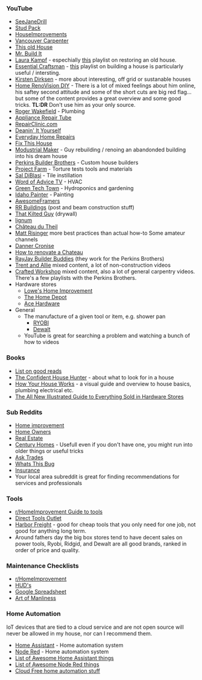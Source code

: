 ### YouTube

* [SeeJaneDrill](https://www.youtube.com/user/seejanedrill)
* [Stud Pack](https://www.youtube.com/c/StudPack)
* [HouseImprovements](https://www.youtube.com/c/HouseImprovements)
* [Vancouver Carpenter](https://www.youtube.com/channel/UCbZdXox6mKHdcT2QdVT-goQ)
* [This old House](https://www.youtube.com/c/thisoldhouse)
* [Mr. Build It](https://www.youtube.com/c/MrBuildit)
* [Laura Kampf](https://www.youtube.com/c/laurakampf) - espechially [this](https://www.youtube.com/watch?v=cWejwPwiEqU&list=PLLsyCFICnr819K6cWPGm1LUp9xDfhk-HP) playlist on restoring an old house.
* [Essential Craftsman](https://www.youtube.com/c/essentialcraftsman) - [this](https://www.youtube.com/playlist?list=PLRZePj70B4IwyNn1ABhJWmBPeX1hGhyLi) playlist on building a house is particularly useful / intersting.
* [Kirsten Dirksen](https://www.youtube.com/user/kirstendirksen) - more about interesting, off grid or sustanable houses
* [Home RenoVision DIY](https://www.youtube.com/c/HomeRenoVisionDIY) - There is a lot of mixed feelings about him online, his saftey second attitude and some of the short cuts are big red flag... but some of the content provides a great overview and some good tricks. **TL:DR** Don't use him as your only source.
* [Roger Wakefield](https://www.youtube.com/c/RogerWakefield) - Plumbing
* [Appliance Repair Tube](https://www.youtube.com/channel/UC21YZ_stPd5px3bFlgWbdtg)
* [RepairClinic.com](https://www.youtube.com/channel/UCGIWoFCiw_H5SW4sHWFzQSw)
* [Deanin' It Yourself](https://www.youtube.com/c/DeaninItYourself)
* [Everyday Home Repairs](https://www.youtube.com/c/EverydayHomeRepairs)
* [Fix This House](https://www.youtube.com/c/FixThisHouse)
* [Modustrial Maker](https://www.youtube.com/c/ModustrialMaker/) - Guy rebuilding / renoing an abandonded building into his dream house
* [Perkins Builder Brothers](https://www.youtube.com/c/PerkinsBuilderBrothers) - Custom house builders
* [Project Farm](https://www.youtube.com/c/ProjectFarm) - Torture tests tools and materials
* [Sal DiBlasi](https://www.youtube.com/c/SalDiBlasi) - Tile instillation
* [Word of Advice TV](https://www.youtube.com/c/WordofAdviceTV) - HVAC
* [Green Tech Town](https://www.youtube.com/user/RobertSmith3) - Hydroponics and gardening
* [Idaho Painter](https://www.youtube.com/c/Idahopainter) - Painting
* [AwesomeFramers](https://www.youtube.com/c/AwesomeFramers)
* [RR Buildings](https://www.youtube.com/c/RRBuildings) (post and beam construction stuff)
* [That Kilted Guy](https://www.youtube.com/c/ThatKiltedGuyHowToVideos) (drywall)
* [lignum](https://www.youtube.com/c/lignumchannel)
* [Château du Theil](https://www.youtube.com/channel/UC2Cw3qm_ThzomK1ySt4X79g)
* [Matt Risinger](https://www.youtube.com/c/MattRisinger) more best practices than actual how-to
Some amateur channels
* [Danner Cronise](https://www.youtube.com/user/DannerCronise)
* [How to renovate a Chateau](https://www.youtube.com/c/HowToRenovateAChateau)
* [RayJay Builder Buddies](https://www.youtube.com/c/RayJayBuilderBuddies) (they work for the Perkins Brothers)
* [Trent and Allie](https://www.youtube.com/c/TrentAllie) mixed content, a lot of non-construction videos
* [Crafted Workshop](https://www.youtube.com/c/craftedworkshop) mixed content, also a lot of general carpentry videos. There's a few playlists with the Perkins Brothers.
* Hardware stores
  * [Lowe's Home Improvement](https://www.youtube.com/c/lowes)
  * [The Home Depot](https://www.youtube.com/c/HomeDepot)
  * [Ace Hardware](https://www.youtube.com/c/AceHardware)
* General
  * The manufacture of a given tool or item, e.g. shower pan
    * [RYOBI](https://www.youtube.com/c/RYOBITOOLSUSA)
    * [Dewalt](https://www.youtube.com/c/dewalttv)
  * YouTube is great for searching a problem and watching a bunch of how to videos

### Books

* [List on good reads](https://www.goodreads.com/shelf/show/home-ownership)
* [The Confident House Hunter](https://www.amazon.com/dp/1462118976/ref=cm_sw_r_cp_api_glt_fabc_NYX749HE69WBGZGA3W6R) - about what to look for in a house
* [How Your House Works](https://www.amazon.com/gp/product/1119467616/) - a visual guide and overview to house basics, plumbing electrical etc.
* [The All New Illustrated Guide to Everything Sold in Hardware Stores](https://www.amazon.com/Illustrated-Guide-Everything-Hardware-Stores/dp/1591866863)

### Sub Reddits

* [Home improvement](https://old.reddit.com/r/homeimprovement)
* [Home Owners](https://old.reddit.com/r/homeowners)
* [Real Estate](https://old.reddit.com/r/RealEstate/)
* [Century Homes](https://old.reddit.com/r/centuryhomes/) - Usefull even if you don't have one, you might run into older things or useful tricks
* [Ask Trades](https://old.reddit.com/r/AskTrades/)
* [Whats This Bug](https://old.reddit.com/r/whatsthisbug/)
* [Insurance](https://old.reddit.com/r/Insurance/)
* Your local area subreddit is great for finding recommendations for services and professionals

### Tools

* [r/HomeImprovement Guide to tools](https://www.reddit.com/r/HomeImprovement/comments/1xeyuf/home_improvement_faq_my_first_toolbox/)
* [Direct Tools Outlet](https://www.directtoolsoutlet.com/)
* [Harbor Freight](https://www.harborfreight.com/) - good for cheap tools that you only need for one job, not good for anything long term.
* Around fathers day the big box stores tend to have decent sales on power tools, Ryobi, Ridgid, and Dewalt are all good brands, ranked in order of price and quality.

### Maintenance Checklists

* [r/HomeImprovement](https://www.reddit.com/r/HomeImprovement/wiki/maintenance)
* [HUD's](https://www.hud.gov/sites/documents/DOC_12334.PDF)
* [Google Spreadsheet](https://docs.google.com/spreadsheets/d/1Sojei1plyptx0-Ck-rLJHRFgAsxQGpE8r2o8SAArUok/edit#gid=1855297214)
* [Art of Manliness](https://www.artofmanliness.com/articles/keep-your-house-in-tip-top-shape-an-incredibly-handy-home-maintenance-checklist/)

### Home Automation

IoT devices that are tied to a cloud service and are not open source will never be allowed in my house, nor can I recommend them.

* [Home Assistant](https://www.home-assistant.io/) - Home automation system 
* [Node Red](https://nodered.org/) - Home automation system
* [List of Awesome Home Assistant things](https://project-awesome.org/frenck/awesome-home-assistant)
* [List of Awesome Node Red things](https://github.com/TotallyInformation/awesome-to-me)
* [Cloud Free home automation stuff](https://cloudfree.shop/)
